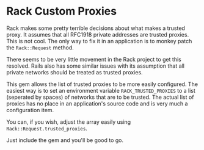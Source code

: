 # Rack Custom Proxies

Rack makes some pretty terrible decisions about what makes a trusted proxy. It assumes that all RFC1918 private addresses are trusted proxies. This is not cool. The only way to fix it in an application is to monkey patch the `Rack::Request` method.

There seems to be very little movement in the Rack project to get this resolved. Rails also has some similar issues with its assumption that all private networks should be treated as trusted proxies.

This gem allows the list of trusted proxies to be more easily configured. The easiest way is to set an environment variable `RACK_TRUSTED_PROXIES` to a list (seperated by spaces) of networks that are to be trusted. The actual list of proxies has no place in an application's source code and is very much a configuration item.

You can, if you wish, adjust the array easily using `Rack::Request.trusted_proxies`.

Just include the gem and you'll be good to go.
